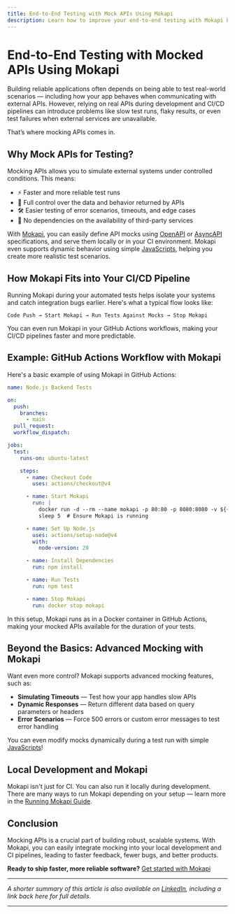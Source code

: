 ```yaml
---
title: End-to-End Testing with Mock APIs Using Mokapi
description: Learn how to improve your end-to-end testing with Mokapi by mocking APIs for faster, more reliable test runs. Discover how to integrate Mokapi into your CI/CD pipeline with GitHub Actions for better control and fewer bugs.
---
```


# End-to-End Testing with Mocked APIs Using Mokapi

Building reliable applications often depends on being able to test real-world scenarios — including how your app 
behaves when communicating with external APIs. However, relying on real APIs during development and CI/CD 
pipelines can introduce problems like slow test runs, flaky results, or even test failures when external 
services are unavailable.

That’s where mocking APIs comes in.

## Why Mock APIs for Testing?

Mocking APIs allows you to simulate external systems under controlled conditions. This means:

- ⚡ Faster and more reliable test runs 
- 🎯 Full control over the data and behavior returned by APIs 
- 🛠️ Easier testing of error scenarios, timeouts, and edge cases 
- 🔗 No dependencies on the availability of third-party services

With [Mokapi](https://mokapi.io), you can easily define API mocks using [OpenAPI](/docs/guides/http/overview.md) or 
[AsyncAPI](/docs/guides/kafka/overview.md) specifications, and serve them locally or in your CI environment.
Mokapi even supports dynamic behavior using simple [JavaScripts](/docs/javascript-api/overview.md), helping you create more realistic test scenarios.

## How Mokapi Fits into Your CI/CD Pipeline

Running Mokapi during your automated tests helps isolate your systems and catch integration bugs earlier.
Here's what a typical flow looks like:

```shell
Code Push → Start Mokapi → Run Tests Against Mocks → Stop Mokapi
```
You can even run Mokapi in your GitHub Actions workflows, making your CI/CD pipelines faster and more predictable.

## Example: GitHub Actions Workflow with Mokapi

Here's a basic example of using Mokapi in GitHub Actions:
```yaml
name: Node.js Backend Tests

on:
  push:
    branches:
      - main
  pull_request:
  workflow_dispatch:

jobs:
  test:
    runs-on: ubuntu-latest

    steps:
      - name: Checkout Code
        uses: actions/checkout@v4

      - name: Start Mokapi
        run: |
          docker run -d --rm --name mokapi -p 80:80 -p 8080:8080 -v ${{ github.workspace }}/mocks:/mocks mokapi/mokapi:latest /mocks
          sleep 5  # Ensure Mokapi is running

      - name: Set Up Node.js
        uses: actions/setup-node@v4
        with:
          node-version: 20

      - name: Install Dependencies
        run: npm install

      - name: Run Tests
        run: npm test

      - name: Stop Mokapi
        run: docker stop mokapi
```

In this setup, Mokapi runs as in a Docker container in GitHub Actions, making your mocked APIs available for the duration of your tests.

## Beyond the Basics: Advanced Mocking with Mokapi

Want even more control? Mokapi supports advanced mocking features, such as:

- **Simulating Timeouts** — Test how your app handles slow APIs
- **Dynamic Responses** — Return different data based on query parameters or headers
- **Error Scenarios** — Force 500 errors or custom error messages to test error handling

You can even modify mocks dynamically during a test run with simple [JavaScripts](/docs/javascript-api/overview.md)!

## Local Development and Mokapi

Mokapi isn't just for CI. You can also run it locally during development.
There are many ways to run Mokapi depending on your setup — learn more in the [Running Mokapi Guide](/docs/guides/get-started/running.md).

## Conclusion

Mocking APIs is a crucial part of building robust, scalable systems. With Mokapi, you can easily integrate mocking into your local 
development and CI pipelines, leading to faster feedback, fewer bugs, and better products.

**Ready to ship faster, more reliable software?**
[Get started with Mokapi](/docs/guides/get-started/welcome.md)

---

*A shorter summary of this article is also available on [LinkedIn](https://www.linkedin.com/pulse/end-to-end-testing-mocked-apis-using-mokapi-github-actions-lehmann-nuylf), including a link back here for full details.*

---